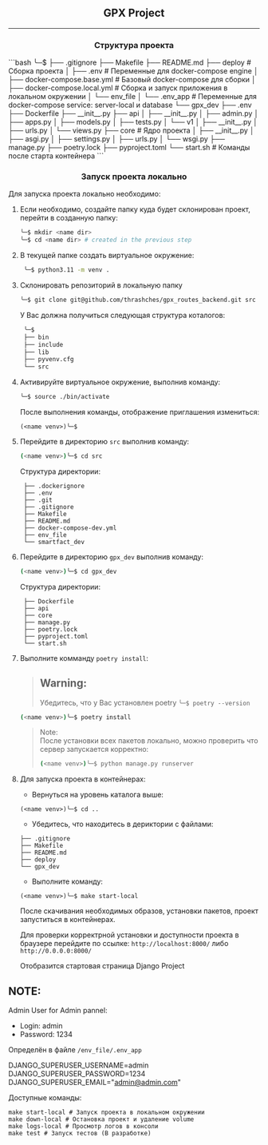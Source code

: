 
<h2 style="text-align: center;">GPX Project</h2>

---

<h3 style="text-align: center;">Структура проекта</h3>
```bash
╰─$
├── .gitignore
├── Makefile
├── README.md
├── deploy # Сборка проекта
│   ├── .env # Переменные для docker-compose engine
│   ├── docker-compose.base.yml # Базовый docker-compose для сборки
│   ├── docker-compose.local.yml # Сборка и запуск приложения в локальном окружении 
│   └── env_file
│        └── .env_app # Переменные для docker-compose service: server-local и database
└── gpx_dev
    ├── .env
    ├── Dockerfile
    ├── __init__.py
    ├── api
    │    ├── __init__.py
    │    ├── admin.py
    │    ├── apps.py
    │    ├── models.py
    │    ├── tests.py
    │    └── v1
    │       ├── __init__.py
    │       ├── urls.py
    │       └── views.py
    ├── core # Ядро проекта
    │    ├── __init__.py
    │    ├── asgi.py
    │    ├── settings.py
    │    ├── urls.py
    │    └── wsgi.py
    ├── manage.py
    ├── poetry.lock
    ├── pyproject.toml
    └── start.sh # Команды после старта контейнера
```

<h3 style="text-align: center;">Запуск проекта локально</h3>

Для запуска проекта локально необходимо:
1. Если необходимо, создайте папку куда будет склонирован проект, перейти в созданную папку:
   ```bash
   ╰─$ mkdir <name dir>
   ╰─$ cd <name dir> # created in the previous step 
   ```
2. В текущей папке создать виртуальное окружение:
   ```bash
    ╰─$ python3.11 -m venv .
   ```
3. Склонировать репозиторий в локальную папку
   ```bash
   ╰─$ git clone git@github.com/thrashches/gpx_routes_backend.git src
   ```
   У Вас должна получиться следующая структура коталогов:
   ```bash
    ╰─$
    ├── bin
    ├── include
    ├── lib
    ├── pyvenv.cfg
    └── src
   ```
4. Активируйте виртуальное окружение, выполнив команду:
   ```bash
   ╰─$ source ./bin/activate
   ```
   После выполнения команды, отображение приглашения измениться:
   ```
   (<name venv>)╰─$
   ```
5. Перейдите в директорию `src` выполнив команду:
   ```bash
   (<name venv>)╰─$ cd src
   ```
   Структура директории:
   ```Output
    ├── .dockerignore
    ├── .env
    ├── .git
    ├── .gitignore
    ├── Makefile
    ├── README.md
    ├── docker-compose-dev.yml
    ├── env_file
    └── smartfact_dev
   ```
6. Перейдите в директорию `gpx_dev` выполнив команду:
    ```bash
   (<name venv>)╰─$ cd gpx_dev
   ```
    Структура директории:
   ```Output
    ├── Dockerfile
    ├── api
    ├── core
    ├── manage.py
    ├── poetry.lock
    ├── pyproject.toml
    └── start.sh
   ```

7. Выполните комманду `poetry install`:
   >Warning:<br>
   >---
   >Убедитесь, что у Вас установлен poetry `╰─$ poetry --version`

    ```bash
   (<name venv>)╰─$ poetry install
   ```

   >Note:<br>
   >После установки всех пакетов локально, можно проверить что сервер запускается корректно:
   >```bash
   >(<name venv>)╰─$ python manage.py runserver
   >```

8. Для запуска проекта в контейнерах:
   
   - Вернуться на уровень каталога выше:
    ```
    (<name venv>)╰─$ cd ..
    ```
    - Убедитесь, что находитесь в дериктории с файлами:
    ```Output
    ├── .gitignore
    ├── Makefile
    ├── README.md
    ├── deploy
    └── gpx_dev
   ```
   - Выполните команду:
    ```
    (<name venv>)╰─$ make start-local
    ```
    После скачивания необходимых образов, установки пакетов, проект запуститься в контейнерах.

    Для проверки корректрной установки и доступности проекта в браузере перейдите по ссылке:
    `http://localhost:8000/` либо `http://0.0.0.0:8000/`

    Отобразится стартовая страница Django Project

NOTE:<br>
---
Admin User for Admin pannel:
   * Login: admin
   * Password: 1234

Определён в файле `/env_file/.env_app`

DJANGO_SUPERUSER_USERNAME=admin<br>
DJANGO_SUPERUSER_PASSWORD=1234<br>
DJANGO_SUPERUSER_EMAIL="admin@admin.com"<br>

Доступные команды:
```
make start-local # Запуск проекта в локальном окружении
make down-local # Остановка проект и удаление volume
make logs-local # Просмотр логов в консоли
make test # Запуск тестов (В разработке)  
```
